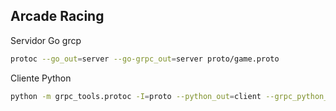## Arcade Racing 

Servidor Go grcp

```bash
protoc --go_out=server --go-grpc_out=server proto/game.proto

```

Cliente Python

```bash
python -m grpc_tools.protoc -I=proto --python_out=client --grpc_python_out=client proto/game.proto

```